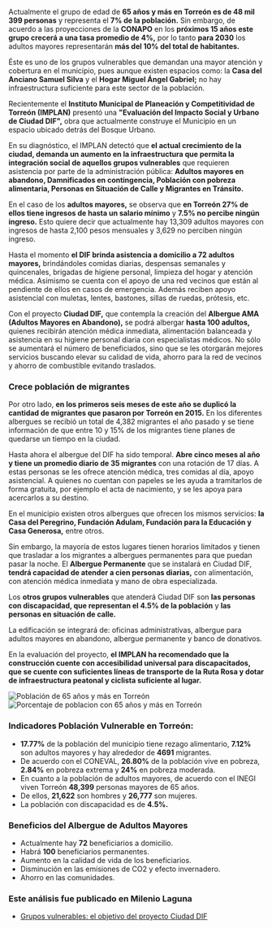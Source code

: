 
Actualmente el grupo de edad de **65 años y más en Torreón es de 48 mil 399 personas** y representa el **7% de la población.** Sin embargo, de acuerdo a las proyecciones de la **CONAPO** en los **próximos 15 años este grupo crecerá a una tasa promedio de 4%,** por lo tanto **para 2030** los adultos mayores representarán **más del 10% del total de habitantes.**

Éste es uno de los grupos vulnerables que demandan una mayor atención y cobertura en el municipio, pues aunque existen espacios como: la **Casa del Anciano Samuel Silva** y el **Hogar Miguel Ángel Gabriel;** no hay infraestructura suficiente para este sector de la población.

Recientemente el **Instituto Municipal de Planeación y Competitividad de Torreón (IMPLAN)** presentó una **"Evaluación del Impacto Social y Urbano de Ciudad DIF",** obra que actualmente construye el Municipio en un espacio ubicado detrás del Bosque Urbano.

En su diagnóstico, el IMPLAN detectó que **el actual crecimiento de la ciudad, demanda un aumento en la infraestructura que permita la integración social de aquellos grupos vulnerables** que requieren asistencia por parte de la administración pública: **Adultos mayores en abandono, Damnificados en contingencia, Población con pobreza alimentaria, Personas en Situación de Calle y Migrantes en Tránsito.**

En el caso de los **adultos mayores,** se observa que **en Torreón 27% de ellos tiene ingresos de hasta un salario mínimo** y **7.5% no percibe ningún ingreso.** Esto quiere decir que actualmente hay 13,309 adultos mayores con ingresos de hasta 2,100 pesos mensuales y 3,629 no perciben ningún ingreso.

Hasta el momento **el DIF brinda asistencia a domicilio a 72 adultos mayores,** brindándoles comidas diarias, despensas semanales y quincenales, brigadas de higiene personal, limpieza del hogar y atención médica. Asimismo se cuenta con el apoyo de una red vecinos que están al pendiente de ellos en casos de emergencia. Además reciben apoyo asistencial con muletas, lentes, bastones, sillas de ruedas, prótesis, etc.

Con el proyecto **Ciudad DIF,** que contempla la creación del **Albergue AMA (Adultos Mayores en Abandono),** se podrá albergar **hasta 100 adultos,** quienes recibirán atención médica inmediata, alimentación balanceada y asistencia en su higiene personal diaria con especialistas médicos. No sólo se aumentará el número de beneficiados, sino que se les otorgarán mejores servicios buscando elevar su calidad de vida, ahorro para la red de vecinos y ahorro de combustible evitando traslados.

### Crece población de migrantes

Por otro lado, **en los primeros seis meses de este año se duplicó la cantidad de migrantes que pasaron por Torreón en 2015.** En los diferentes albergues se recibió un total de 4,382 migrantes el año pasado y se tiene información de que entre 10 y 15% de los migrantes tiene planes de quedarse un tiempo en la ciudad.

Hasta ahora el albergue del DIF ha sido temporal. **Abre cinco meses al año y tiene un promedio diario de 35 migrantes** con una rotación de 17 días. A estas personas se les ofrece atención médica, tres comidas al día, apoyo asistencial. A quienes no cuentan con papeles se les ayuda a tramitarlos de forma gratuita, por ejemplo el acta de nacimiento, y se les apoya para acercarlos a su destino.

En el municipio existen otros albergues que ofrecen los mismos servicios: **la Casa del Peregrino, Fundación Adulam, Fundación para la Educación y Casa Generosa,** entre otros.

Sin embargo, la mayoría de estos lugares tienen horarios limitados y tienen que trasladar a los migrantes a albergues permanentes para que puedan pasar la noche. El **Albergue Permanente** que se instalará en Ciudad DIF, **tendrá capacidad de atender a cien personas diarias,** con alimentación, con atención médica inmediata y mano de obra especializada.

Los **otros grupos vulnerables** que atenderá Ciudad DIF son **las personas con discapacidad, que representan el 4.5% de la población** y **las personas en situación de calle.**

La edificación se integrará de: oficinas administrativas, albergue para adultos mayores en abandono, albergue permanente y banco de donativos.

En la evaluación del proyecto, **el IMPLAN ha recomendado que la construcción cuente con accesibilidad universal para discapacitados, que se cuente con suficientes líneas de transporte de la Ruta Rosa y dotar de infraestructura peatonal y ciclista suficiente al lugar.**

<img class="img-responsive" src="grupos-vulnerables-el-objetivo-del-proyecto-ciudad-dif/poblacion-de-65-y-mas-en-torreon.png" alt="Población de 65 años y más en Torreón">

<img class="img-responsive" src="grupos-vulnerables-el-objetivo-del-proyecto-ciudad-dif/porcentaje-poblacion-65-y-mas.png" alt="Porcentaje de poblacion con 65 años y más en Torreón">

### Indicadores Población Vulnerable en Torreón:

* **17.77%** de la población del municipio tiene rezago alimentario, **7.12%** son adultos mayores y hay alrededor de **4691** migrantes.
* De acuerdo con el CONEVAL, **26.80%** de la población vive en pobreza, **2.84%** en pobreza extrema y **24%** en pobreza moderada.
* En cuanto a la población de adultos mayores, de acuerdo con el INEGI viven Torreón **48,399** personas mayores de 65 años.
* De ellos, **21,622** son hombres y **26,777** son mujeres.
* La población con discapacidad es de **4.5%.**

### Beneficios del Albergue de Adultos Mayores

* Actualmente hay **72** beneficiarios a domicilio.
* Habrá **100** beneficiarios permanentes.
* Aumento en la calidad de vida de los beneficiarios.
* Disminución en las emisiones de CO2 y efecto invernadero.
* Ahorro en las comunidades.

### Este análisis fue publicado en Milenio Laguna

* [Grupos vulnerables: el objetivo del proyecto Ciudad DIF](http://www.milenio.com/region/Milenio_Noticias-Nuestra_Metropoli_desde_el_IMPLAN-IMPLAN_Torreon-Ciudad_DIF_0_822517782.html)
